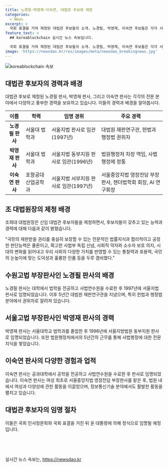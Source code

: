 ```yaml
---
title: 노경필·박영재·이숙연, 대법관 후보에 제청
categories:
  - News
excerpt: >
  국회 표결을 거쳐 제청된 대법관 후보들의 소개. 노경필, 박영재, 이숙연 후보들은 각각 서울고법, 수원고법, 특허법원 등에서 판사 경력을 보유. 대법원장은 후보들이 전문적인 법률지식과 판단능력을 갖추고 독립적이며 사회적 약자 보호와 다양한 가치를 반영할 수 있는 인물임을 강조. 후보들은 국회 인사청문회와 표결을 거쳐 대통령 임명 절차를 밟게 될 예정. (출처: 더팩트)
feature_text: >
  ## koreablockchain 실시간 뉴스 속보입니다.

  국회 표결을 거쳐 제청된 대법관 후보들의 소개. 노경필, 박영재, 이숙연 후보들은 각각 서울고법, 수원고법, 특허법원 등에서 판사 경력을 보유. 대법원장은 후보들이 전문적인 법률지식과 판단능력을 갖추고 독립적이며 사회적 약자 보호와 다양한 가치를 반영할 수 있는 인물임을 강조. 후보들은 국회 인사청문회와 표결을 거쳐 대통령 임명 절차를 밟게 될 예정. (출처: 더팩트)
image: 'https://newsdao.kr/res/images/meta/newsdao_breakingnews.jpg'
---
```


<p><img src="https://newsdao.kr/res/images/meta/newsdao_breakingnews.jpg" alt="koreablockchain 속보" /></p>

<h2 data-ke-size="size26">대법관 후보자의 경력과 배경</h2>

<p data-ke-size="size16">대법관 후보로 제청된 노경필 판사, 박영재 판사, 그리고 이숙연 판사는 각각의 전문 분야에서 다양하고 풍부한 경력을 보유하고 있습니다. 이들의 경력과 배경을 알아봅시다.</p>

<table>
  <thead>
    <tr>
      <th>이름</th>
      <th>학력</th>
      <th>임명 경위</th>
      <th>주요 경력</th>
    </tr>
  </thead>
  <tbody>
    <tr>
      <td style="text-align: center; height: 17px;"><b>노경필 판사</b></td>
      <td>서울대 법학과</td>
      <td>서울지법 판사로 임관(1997년)</td>
      <td>대법원 재판연구관, 헌법과 행정법 권위자</td>
    </tr>
    <tr>
      <td style="text-align: center; height: 17px;"><b>박영재 판사</b></td>
      <td>서울대 법학과</td>
      <td>서울지법 동부지원 판사로 임관(1996년)</td>
      <td>법원행정처 차장 역임, 사법행정에 정통</td>
    </tr>
    <tr>
      <td style="text-align: center; height: 17px;"><b>이숙연 판사</b></td>
      <td>포항공대 산업공학과</td>
      <td>서울지법 서부지원 판사로 임관(1997년)</td>
      <td>서울중앙지법 영장전담 부장판사, 젠더법학회 회장, AI 연구회장</td>
    </tr>
  </tbody>
</table>

<h2 data-ke-size="size26">조 대법원장의 제청 배경</h2>

<p data-ke-size="size16">조희대 대법원장은 신임 대법관 후보자들을 제청하면서, 후보자들이 갖추고 있는 능력과 경력에 대해 다음과 같이 밝혔습니다.</p>

<p data-ke-size="size16">"국민의 재판받을 권리를 충실히 보장할 수 있는 전문적인 법률지식과 합리적이고 공정한 판단능력은 물론이고, 확고한 사법부 독립 신념, 사회적 약자와 소수자 보호 의지, 시대의 변화를 읽어내고 우리 사회의 다양한 가치를 반영할 수 있는 통찰력과 포용력, 국민의 눈높이에 맞는 도덕성과 훌륭한 인품 등을 두루 겸비했다."</p>

<h2 data-ke-size="size26">수원고법 부장판사인 노경필 판사의 배경</h2>

<p data-ke-size="size16">노경필 판사는 대학에서 법학을 전공하고 사법연수원을 수료한 후 1997년에 서울지법 판사로 임명되었습니다. 이후 5년간 대법원 재판연구관을 지냈으며, 특히 헌법과 행정법 분야에서 권위자로 알려져 있습니다.</p>

<h2 data-ke-size="size26">서울고법 부장판사인 박영재 판사의 경력</h2>

<p data-ke-size="size16">박영재 판사는 서울대학교 법학과를 졸업한 후 1996년에 서울지방법원 동부지원 판사로 임명되었습니다. 또한 법원행정처에서의 5년간의 근무를 통해 사법행정에 대한 전문지식을 쌓았습니다.</p>

<h2 data-ke-size="size26">이숙연 판사의 다양한 경험과 업적</h2>

<p data-ke-size="size16">이숙연 판사는 공과대학에서 공학을 전공하고 사법연수원을 수료한 후 판사로 임명되었습니다. 이숙연 판사는 여성 최초로 서울중앙지법 영장전담 부장판사를 맡은 후, 법원 내에서 여성과 다양성에 관한 활동을 이끌었으며, 정보통신기술 분야에서도 활발한 활동을 펼치고 있습니다.</p>

<h2 data-ke-size="size26">대법관 후보자의 임명 절차</h2>

<p data-ke-size="size16">이들은 국회 인사청문회와 국회 표결을 거친 뒤 윤 대통령에 의해 정식으로 임명될 예정입니다.</p>

<p data-ke-size="size16">&nbsp;</p>

<p data-ke-size="size16">&nbsp;</p>
실시간 뉴스 속보는, <a href="https://newsdao.kr" rel="dofollow">https://newsdao.kr</a>


